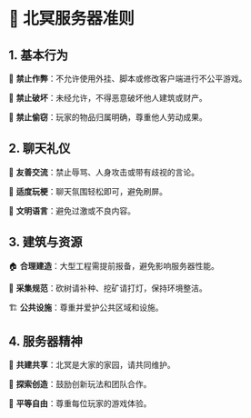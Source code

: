 # 🌊 北冥服务器准则

## 1. 基本行为
🚫 **禁止作弊**：不允许使用外挂、脚本或修改客户端进行不公平游戏。  

🚫 **禁止破坏**：未经允许，不得恶意破坏他人建筑或财产。  

🚫 **禁止偷窃**：玩家的物品归属明确，尊重他人劳动成果。  

## 2. 聊天礼仪
💬 **友善交流**：禁止辱骂、人身攻击或带有歧视的言论。  

💬 **适度玩梗**：聊天氛围轻松即可，避免刷屏。  

💬 **文明语言**：避免过激或不良内容。  

## 3. 建筑与资源
🏠 **合理建造**：大型工程需提前报备，避免影响服务器性能。  

🌲 **采集规范**：砍树请补种、挖矿请打灯，保持环境整洁。  

🏗️ **公共设施**：尊重并爱护公共区域和设施。  

## 4. 服务器精神
🌟 **共建共享**：北冥是大家的家园，请共同维护。  

🌟 **探索创造**：鼓励创新玩法和团队合作。  

🌟 **平等自由**：尊重每位玩家的游戏体验。  
